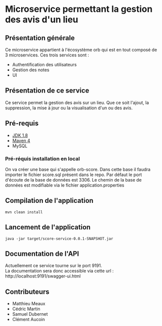 # Microservice permettant la gestion des avis d'un lieu
## Présentation générale
Ce microservice appartient à l'écosystème orb qui est en tout composé de 3 microservices.
Ces trois services sont : 
* Authentification des utilisateurs
* Gestion des notes
* UI

## Présentation de ce service
Ce service permet la gestion des avis sur un lieu. Que ce soit l'ajout, la suppression, la mise à jour ou la visualisation d'un ou des avis.


## Pré-requis
* [JDK 1.8](http://www.oracle.com/technetwork/java/javase/downloads/jdk8-downloads-2133151.html)
* [Maven 4](https://maven.apache.org/)
* MySQL

### Pré-réquis installation en local
On va créer une base qui s'appelle orb-score.
Dans cette base il faudra importer le fichier score.sql présent dans le repo.
Par défaut le port d'écoute de la base de données est 3306.
Le chemin de la base de données est modifiable via le fichier application.properties



## Compilation de l'application
``
mvn clean install
``

## Lancement de l'application
``
java -jar target/score-service-0.0.1-SNAPSHOT.jar
``

## Documentation de l'API
Actuellement ce service tourne sur le port 9191. <br/>
La documentation sera donc accessible via cette url : <br/>
http://localhost:9191/swagger-ui.html


## Contributeurs
* Matthieu Meaux
* Cédric Martin
* Samuel Dubernet
* Clément Aucoin
 
